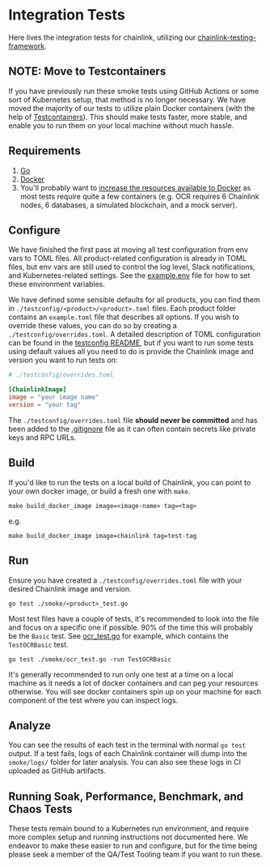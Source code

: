 # Integration Tests

Here lives the integration tests for chainlink, utilizing our [chainlink-testing-framework](https://github.com/smartcontractkit/chainlink-testing-framework).

## NOTE: Move to Testcontainers

If you have previously run these smoke tests using GitHub Actions or some sort of Kubernetes setup, that method is no longer necessary. We have moved the majority of our tests to utilize plain Docker containers (with the help of [Testcontainers](https://golang.testcontainers.org/)). This should make tests faster, more stable, and enable you to run them on your local machine without much hassle.

## Requirements

1. [Go](https://go.dev/)
2. [Docker](https://www.docker.com/)
3. You'll probably want to [increase the resources available to Docker](https://stackoverflow.com/questions/44533319/how-to-assign-more-memory-to-docker-container) as most tests require quite a few containers (e.g. OCR requires 6 Chainlink nodes, 6 databases, a simulated blockchain, and a mock server).

## Configure

We have finished the first pass at moving all test configuration from env vars to TOML files. All product-related configuration is already in TOML files, but env vars are still used to control the log level, Slack notifications, and Kubernetes-related settings. See the [example.env](./example.env) file for how to set these environment variables.

We have defined some sensible defaults for all products, you can find them in `./testconfig/<product>/<product>.toml` files. Each product folder contains an `example.toml` file that describes all options. If you wish to override these values, you can do so by creating a `./testconfig/overrides.toml`. A detailed description of TOML configuration can be found in the [testconfig README](./testconfig/README.md), but if you want to run some tests using default values all you need to do is provide the Chainlink image and version you want to run tests on:
```toml
# ./testconfig/overrides.toml

[ChainlinkImage]
image = "your image name"
version = "your tag"
```

The `./testconfig/overrides.toml` file **should never be committed** and has been added to the [.gitignore](../.gitignore) file as it can often contain secrets like private keys and RPC URLs.

## Build

If you'd like to run the tests on a local build of Chainlink, you can point to your own docker image, or build a fresh one with `make`.

`make build_docker_image image=<image-name> tag=<tag>`

e.g.

`make build_docker_image image=chainlink tag=test-tag`

## Run

Ensure you have created a `./testconfig/overrides.toml` file with your desired Chainlink image and version.

`go test ./smoke/<product>_test.go`

Most test files have a couple of tests, it's recommended to look into the file and focus on a specific one if possible. 90% of the time this will probably be the `Basic` test. See [ocr_test.go](./smoke/ocr_test.go) for example, which contains the `TestOCRBasic` test.

`go test ./smoke/ocr_test.go -run TestOCRBasic`

It's generally recommended to run only one test at a time on a local machine as it needs a lot of docker containers and can peg your resources otherwise. You will see docker containers spin up on your machine for each component of the test where you can inspect logs.

## Analyze

You can see the results of each test in the terminal with normal `go test` output. If a test fails, logs of each Chainlink container will dump into the `smoke/logs/` folder for later analysis. You can also see these logs in CI uploaded as GitHub artifacts.

## Running Soak, Performance, Benchmark, and Chaos Tests

These tests remain bound to a Kubernetes run environment, and require more complex setup and running instructions not documented here. We endeavor to make these easier to run and configure, but for the time being please seek a member of the QA/Test Tooling team if you want to run these.
